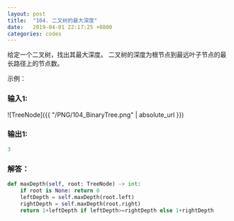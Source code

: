 ```yaml
---
layout: post
title:  "104. 二叉树的最大深度"
date:   2019-04-01 22:17:25 +0800
categories: codes
---
```


给定一个二叉树，找出其最大深度。
二叉树的深度为根节点到最远叶子节点的最长路径上的节点数。

示例：  

### 输入1:   
![TreeNode]({{ "/PNG/104_BinaryTree.png" | absolute_url }})  

### 输出1:  
```python
3
```

### 解答：  

```python
def maxDepth(self, root: TreeNode) -> int:
    if root is None: return 0
    leftDepth = self.maxDepth(root.left)
    rightDepth = self.maxDepth(root.right)
    return 1+leftDepth if leftDepth>=rightDepth else 1+rightDepth
```
